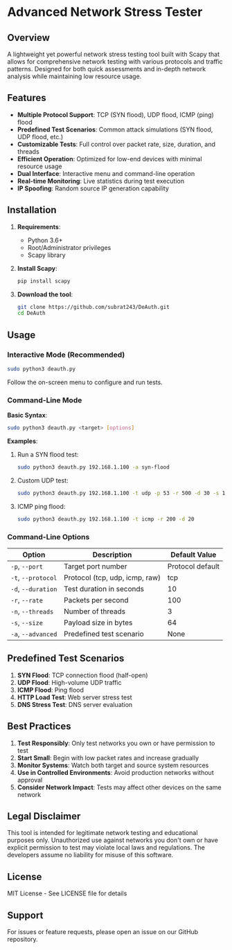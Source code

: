 # Advanced Network Stress Tester

## Overview

A lightweight yet powerful network stress testing tool built with Scapy that allows for comprehensive network testing with various protocols and traffic patterns. Designed for both quick assessments and in-depth network analysis while maintaining low resource usage.

## Features

- **Multiple Protocol Support**: TCP (SYN flood), UDP flood, ICMP (ping) flood
- **Predefined Test Scenarios**: Common attack simulations (SYN flood, UDP flood, etc.)
- **Customizable Tests**: Full control over packet rate, size, duration, and threads
- **Efficient Operation**: Optimized for low-end devices with minimal resource usage
- **Dual Interface**: Interactive menu and command-line operation
- **Real-time Monitoring**: Live statistics during test execution
- **IP Spoofing**: Random source IP generation capability

## Installation

1. **Requirements**:
   - Python 3.6+
   - Root/Administrator privileges
   - Scapy library

2. **Install Scapy**:
   ```bash
   pip install scapy
   ```

3. **Download the tool**:
   ```bash
   git clone https://github.com/subrat243/DeAuth.git
   cd DeAuth
   ```

## Usage

### Interactive Mode (Recommended)
```bash
sudo python3 deauth.py
```

Follow the on-screen menu to configure and run tests.

### Command-Line Mode

**Basic Syntax**:
```bash
sudo python3 deauth.py <target> [options]
```

**Examples**:

1. Run a SYN flood test:
   ```bash
   sudo python3 deauth.py 192.168.1.100 -a syn-flood
   ```

2. Custom UDP test:
   ```bash
   sudo python3 deauth.py 192.168.1.100 -t udp -p 53 -r 500 -d 30 -s 128
   ```

3. ICMP ping flood:
   ```bash
   sudo python3 deauth.py 192.168.1.100 -t icmp -r 200 -d 20
   ```

### Command-Line Options

| Option        | Description                              | Default Value |
|---------------|------------------------------------------|---------------|
| `-p`, `--port` | Target port number                      | Protocol default |
| `-t`, `--protocol` | Protocol (tcp, udp, icmp, raw)       | tcp           |
| `-d`, `--duration` | Test duration in seconds              | 10            |
| `-r`, `--rate`    | Packets per second                    | 100           |
| `-n`, `--threads` | Number of threads                     | 3             |
| `-s`, `--size`    | Payload size in bytes                 | 64            |
| `-a`, `--advanced` | Predefined test scenario              | None          |

## Predefined Test Scenarios

1. **SYN Flood**: TCP connection flood (half-open)
2. **UDP Flood**: High-volume UDP traffic
3. **ICMP Flood**: Ping flood
4. **HTTP Load Test**: Web server stress test
5. **DNS Stress Test**: DNS server evaluation

## Best Practices

1. **Test Responsibly**: Only test networks you own or have permission to test
2. **Start Small**: Begin with low packet rates and increase gradually
3. **Monitor Systems**: Watch both target and source system resources
4. **Use in Controlled Environments**: Avoid production networks without approval
5. **Consider Network Impact**: Tests may affect other devices on the same network

## Legal Disclaimer

This tool is intended for legitimate network testing and educational purposes only. Unauthorized use against networks you don't own or have explicit permission to test may violate local laws and regulations. The developers assume no liability for misuse of this software.

## License

MIT License - See LICENSE file for details

## Support

For issues or feature requests, please open an issue on our GitHub repository.
